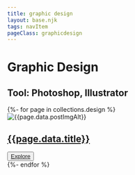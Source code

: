 ```yaml
---
title: graphic design
layout: base.njk
tags: navItem
pageClass: graphicdesign
---
```


<main>
 <h1 class="design">Graphic Design</h1>
   <h2 class="tool">Tool: Photoshop, Illustrator</h2>   
     <selection class="portfolio">  
{%- for page in collections.design %}
 <article class="card">  
   <div class="card-img"> 
   <img src="{{page.data.postImg}}" alt="{{page.data.postImgAlt}}" >
      </div>
      <div class="card__content">
         <h2 class="project-title"><a href="{{page.url}}">{{page.data.title}}</a></h2> 
     <button class="botton-explore"><span><a href="{{page.url}}">Explore</a></span></button>
  </div>

  </div>
   </div> 
    </article>
{%- endfor %}
  </selection>
    </main>